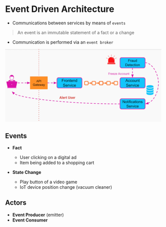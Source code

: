 # Event Driven Architecture

- Communications between services by means of `events`

> An event is an immutable statement of a fact or a change

- Communication is performed via an `event broker`

![Event Driven Architecture](images/event-driven.png)

## Events

- **Fact**
  - User clicking on a digital ad
  - Item being added to a shopping cart

- **State Change**
  - Play button of a video game
  - IoT device position change (vacuum cleaner)

## Actors

- **Event Producer** (emitter)
- **Event Consumer**
